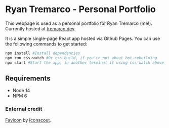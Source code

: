 # Ryan Tremarco - Personal Portfolio

This webpage is used as a personal portfolio for Ryan Tremarco (me!). Currently hosted at [tremarco.dev](https://tremarco.dev).

It is a simple single-page React app hosted via Github Pages. You can use the following commands to get started:

```bash
npm install #Install dependencies
npm run css-watch #Or css-build, if you're not about hot-rebuilding
npm start #Start the app, in another terminal if using css-watch above
```

## Requirements
 - Node 14
 - NPM 6

### External credit

[Favicon](https://iconscout.com/icons/code) by [Iconscout](https://iconscout.com).
